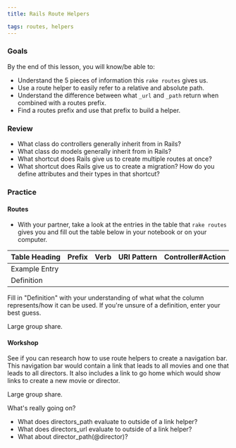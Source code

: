 ```yaml
---
title: Rails Route Helpers

tags: routes, helpers
---
```


### Goals

By the end of this lesson, you will know/be able to:

* Understand the 5 pieces of information this `rake routes` gives us.
* Use a route helper to easily refer to a relative and absolute path.
* Understand the difference between what `_url` and `_path` return when combined with a routes prefix.
* Find a routes prefix and use that prefix to build a helper.

### Review

* What class do controllers generally inherit from in Rails?
* What class do models generally inherit from in Rails?
* What shortcut does Rails give us to create multiple routes at once?
* What shortcut does Rails give us to create a migration? How do you define attributes and their types in that shortcut?

### Practice

#### Routes

* With your partner, take a look at the entries in the table that `rake routes` gives you and fill out the table below in your notebook or on your computer.

|Table Heading       |Prefix|Verb|URI Pattern|Controller#Action|
|--------------------|------|----|-----------|-----------------|
|Example Entry       |      |    |           |                 |
|Definition          |      |    |           |                 |

Fill in "Definition" with your understanding of what what the column represents/how it can be used. If you're unsure of a definition, enter your best guess.

Large group share.

#### Workshop

See if you can research how to use route helpers to create a navigation bar. This navigation bar would contain a link that leads to all movies and one that leads to all directors. It also includes a link to go home which would show links to create a new movie or director.

Large group share.

What's really going on?

* What does directors_path evaluate to outside of a link helper?
* What does directors_url evaluate to outside of a link helper?
* What about director_path(@director)?
